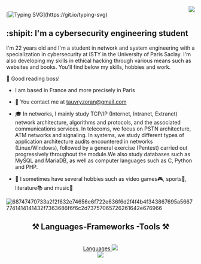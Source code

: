 <img align="right" src="https://visitor-badge.laobi.icu/badge?page_id=z3dxian6.z3dxian6&left_color=red&right_color=green)" />

[![Typing SVG](https://readme-typing-svg.demolab.com?font=Fira+Code&pause=1000&color=F722C8&random=false&width=435&lines=What's+up+I'm+Zoran+-+aka+z3dx!)](https://git.io/typing-svg)  

:shipit: I'm a cybersecurity engineering student  
-----------

I'm 22 years old and I'm a student in network and system engineering with a specialization in cybersecurity at ISTY in the University of Paris Saclay. 
I'm also developing my skills in ethical hacking through various means such as websites and books. You'll find below my skills, hobbies and work.

:trident: Good reading boss!                                                     
* I am based in France and more precisely in Paris
* :e-mail: You contact me at [tauvryzoran@gmail.com](mailto:tauvryzoran@gmail.com)
* :mortar_board: In networks, I mainly study TCP/IP (Internet, Intranet, Extranet) network architecture, algorithms and protocols, and the associated communications services. In telecoms, we focus on PSTN architecture, ATM networks and signaling. In systems, we study different types of application architecture audits encountered in networks (Linux/Windows), followed by a general exercise (Pentest) carried out progressively throughout the module.We also study databases such as MySQL and MariaDB, as well as computer languages such as C, Python and PHP.

* :brain: I sometimes have several hobbies such as video games:video_game:, sports:rugby_football:, literature:books: and music:musical_keyboard:

![68747470733a2f2f632e74656e6f722e636f6d2f4f4b4f343867695a56677741414141432f7363686f6f6c2d73757065726261642e676966](https://github.com/z3dxian6/z3dxian6/assets/88077762/7f5c7128-c95e-482e-bc44-32b9fb10c4ab)


<h2 align="center"> ⚒️ Languages-Frameworks -Tools ⚒️ </h2>
<br/>
<div align="center">

  
  <a href="https://skillicons.dev">
    <p1 align="center"> Languages </p1>
    <img src="https://skillicons.dev/icons?i=java,kotlin,nodejs,figma&theme=light" /><br>
    <img src="https://skillicons.dev/icons?i=git,kubernetes,docker,c,vim" /><br>
  </a>
</div>
